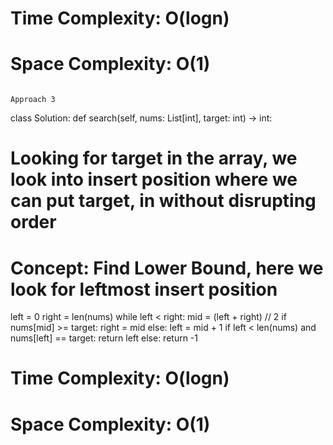 # Time Complexity: O(logn)
# Space Complexity: O(1)
```
​
Approach 3
```
class Solution:
def search(self, nums: List[int], target: int) -> int:
​
# Looking for target in the array, we look into insert position where we can put target, in without disrupting order
# Concept:  Find Lower Bound, here we look for leftmost insert position
left = 0
right = len(nums)
while left < right:
mid = (left + right) // 2
if nums[mid] >= target:
right = mid
else:
left = mid + 1
if left < len(nums) and nums[left] == target:
return left
else:
return -1
# Time Complexity: O(logn)
# Space Complexity: O(1)
```
​